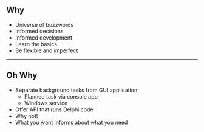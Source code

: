 ## Why

* Universe of buzzwords <!-- .element: class="fragment" -->
* Informed decisions <!-- .element: class="fragment" -->
* Informed development <!-- .element: class="fragment" -->
* Learn the basics <!-- .element: class="fragment" -->
* Be flexible and imperfect <!-- .element: class="fragment" -->

---

## Oh Why

* Separate background tasks from GUI application <!-- .element: class="fragment" -->
  - Planned task via console app <!-- .element: class="fragment" -->
  - Windows service <!-- .element: class="fragment" -->
* Offer API that runs Delphi code <!-- .element: class="fragment" -->
* Why not! <!-- .element: class="fragment" -->
* What you want informs about what you need <!-- .element: class="fragment" -->
